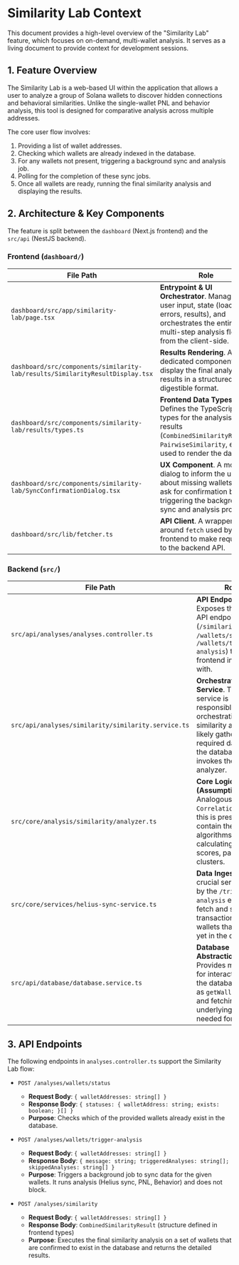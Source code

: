# Similarity Lab Context

This document provides a high-level overview of the "Similarity Lab" feature, which focuses on on-demand, multi-wallet analysis. It serves as a living document to provide context for development sessions.

## 1. Feature Overview

The Similarity Lab is a web-based UI within the application that allows a user to analyze a group of Solana wallets to discover hidden connections and behavioral similarities. Unlike the single-wallet PNL and behavior analysis, this tool is designed for comparative analysis across multiple addresses.

The core user flow involves:
1.  Providing a list of wallet addresses.
2.  Checking which wallets are already indexed in the database.
3.  For any wallets not present, triggering a background sync and analysis job.
4.  Polling for the completion of these sync jobs.
5.  Once all wallets are ready, running the final similarity analysis and displaying the results.

## 2. Architecture & Key Components

The feature is split between the `dashboard` (Next.js frontend) and the `src/api` (NestJS backend).

### Frontend (`dashboard/`)

| File Path                                                               | Role                                                                                                                                                               |
| ----------------------------------------------------------------------- | ------------------------------------------------------------------------------------------------------------------------------------------------------------------ |
| `dashboard/src/app/similarity-lab/page.tsx`                               | **Entrypoint & UI Orchestrator**. Manages user input, state (loading, errors, results), and orchestrates the entire multi-step analysis flow from the client-side.     |
| `dashboard/src/components/similarity-lab/results/SimilarityResultDisplay.tsx` | **Results Rendering**. A dedicated component to display the final analysis results in a structured and digestible format.                                        |
| `dashboard/src/components/similarity-lab/results/types.ts`                  | **Frontend Data Types**. Defines the TypeScript types for the analysis results (`CombinedSimilarityResult`, `PairwiseSimilarity`, etc.) used to render the data.     |
| `dashboard/src/components/similarity-lab/SyncConfirmationDialog.tsx`        | **UX Component**. A modal dialog to inform the user about missing wallets and ask for confirmation before triggering the background sync and analysis process.      |
| `dashboard/src/lib/fetcher.ts`                                            | **API Client**. A wrapper around `fetch` used by the frontend to make requests to the backend API.                                                                 |

### Backend (`src/`)

| File Path                                 | Role                                                                                                                                                                                  |
| ----------------------------------------- | ------------------------------------------------------------------------------------------------------------------------------------------------------------------------------------- |
| `src/api/analyses/analyses.controller.ts` | **API Endpoint Layer**. Exposes the REST API endpoints (`/similarity`, `/wallets/status`, `/wallets/trigger-analysis`) that the frontend interacts with.                                 |
| `src/api/analyses/similarity/similarity.service.ts` | **Orchestration Service**. This service is responsible for orchestrating the similarity analysis. It likely gathers the required data from the database and invokes the core analyzer. |
| `src/core/analysis/similarity/analyzer.ts` | **Core Logic (Assumption)**. Analogous to `CorrelationAnalyzer`, this is presumed to contain the core algorithms for calculating similarity scores, pairs, and clusters.                   |
| `src/core/services/helius-sync-service.ts` | **Data Ingestion**. A crucial service called by the `/trigger-analysis` endpoint to fetch and store transaction data for wallets that are not yet in the database.                    |
| `src/api/database/database.service.ts`    | **Database Abstraction**. Provides methods for interacting with the database, such as `getWalletsStatus` and fetching the underlying data needed for analysis.                               |

## 3. API Endpoints

The following endpoints in `analyses.controller.ts` support the Similarity Lab flow:

-   `POST /analyses/wallets/status`
    -   **Request Body**: `{ walletAddresses: string[] }`
    -   **Response Body**: `{ statuses: { walletAddress: string; exists: boolean; }[] }`
    -   **Purpose**: Checks which of the provided wallets already exist in the database.

-   `POST /analyses/wallets/trigger-analysis`
    -   **Request Body**: `{ walletAddresses: string[] }`
    -   **Response Body**: `{ message: string; triggeredAnalyses: string[]; skippedAnalyses: string[] }`
    -   **Purpose**: Triggers a background job to sync data for the given wallets. It runs analysis (Helius sync, PNL, Behavior) and does not block.

-   `POST /analyses/similarity`
    -   **Request Body**: `{ walletAddresses: string[] }`
    -   **Response Body**: `CombinedSimilarityResult` (structure defined in frontend types)
    -   **Purpose**: Executes the final similarity analysis on a set of wallets that are confirmed to exist in the database and returns the detailed results. 